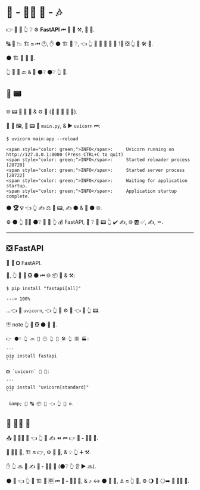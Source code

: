 # 🔰 - 👩‍💻 🦮 - 🎶

👉 🔰 🎦 👆 ❔ ⚙️ **FastAPI** ⏮ 🌅 🚮 ⚒, 🔁 🔁.

🔠 📄 📉 🏗 🔛 ⏮ 🕐, ✋️ ⚫️ 🏗 🎏 ❔, 👈 👆 💪 🚶 🔗 🙆 🎯 1⃣ ❎ 👆 🎯 🛠 💪.

⚫️ 🏗 👷 🔮 🔗.

👆 💪 👟 🔙 &amp; 👀 ⚫️❔ ⚫️❔ 👆 💪.

## 🏃 📟

🌐 📟 🍫 💪 📁 &amp; ⚙️ 🔗 (👫 🤙 💯 🐆 📁).

🏃 🙆 🖼, 📁 📟 📁 `main.py`, &amp; ▶ `uvicorn` ⏮:

<div class="termy">

```console
$ uvicorn main:app --reload

<span style="color: green;">INFO</span>:     Uvicorn running on http://127.0.0.1:8000 (Press CTRL+C to quit)
<span style="color: green;">INFO</span>:     Started reloader process [28720]
<span style="color: green;">INFO</span>:     Started server process [28722]
<span style="color: green;">INFO</span>:     Waiting for application startup.
<span style="color: green;">INFO</span>:     Application startup complete.
```

</div>

⚫️ **🏆 💡** 👈 👆 ✍ ⚖️ 📁 📟, ✍ ⚫️ &amp; 🏃 ⚫️ 🌐.

⚙️ ⚫️ 👆 👨‍🎨 ⚫️❔ 🤙 🎦 👆 💰 FastAPI, 👀 ❔ 🐥 📟 👆 ✔️ ✍, 🌐 🆎 ✅, ✍, ♒️.

---

## ❎ FastAPI

🥇 🔁 ❎ FastAPI.

🔰, 👆 💪 💚 ❎ ⚫️ ⏮ 🌐 📦 🔗 &amp; ⚒:

<div class="termy">

```console
$ pip install "fastapi[all]"

---> 100%
```

</div>

...👈 🔌 `uvicorn`, 👈 👆 💪 ⚙️ 💽 👈 🏃 👆 📟.

!!! note
    👆 💪 ❎ ⚫️ 🍕 🍕.

    👉 ⚫️❔ 👆 🔜 🎲 🕐 👆 💚 🛠 👆 🈸 🏭:

    ```
    pip install fastapi
    ```

    ❎ `uvicorn` 👷 💽:

    ```
    pip install "uvicorn[standard]"
    ```

     &amp; 🎏 🔠 📦 🔗 👈 👆 💚 ⚙️.

## 🏧 👩‍💻 🦮

📤 **🏧 👩‍💻 🦮** 👈 👆 💪 ✍ ⏪ ⏮ 👉 **🔰 - 👩‍💻 🦮**.

**🏧 👩‍💻 🦮**, 🏗 🔛 👉, ⚙️ 🎏 🔧, &amp; 💡 👆 ➕ ⚒.

✋️ 👆 🔜 🥇 ✍ **🔰 - 👩‍💻 🦮** (⚫️❔ 👆 👂 ▶️ 🔜).

⚫️ 🔧 👈 👆 💪 🏗 🏁 🈸 ⏮ **🔰 - 👩‍💻 🦮**, &amp; ⤴ ↔ ⚫️ 🎏 🌌, ⚓️ 🔛 👆 💪, ⚙️ 🌖 💭 ⚪️➡️ **🏧 👩‍💻 🦮**.
